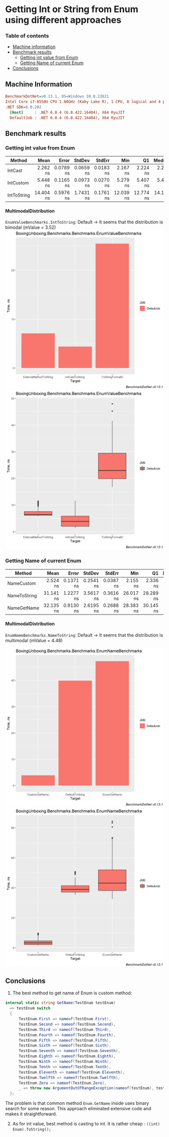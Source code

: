 # Getting Int or String from Enum using different approaches

### Table of contents
- [Machine information](#machine-information)
- [Benchmark results](#benchmark-results)
  * [Getting int value from Enum](#getting-int-value-from-enum)
  * [Getting Name of current Enum](#getting-name-of-current-enum)
- [Conclusions](#conclusions)

<a name="machine-info"></a>
## Machine Information

``` ini
BenchmarkDotNet=v0.13.1, OS=Windows 10.0.22621
Intel Core i7-8550U CPU 1.80GHz (Kaby Lake R), 1 CPU, 8 logical and 4 physical cores
.NET SDK=6.0.202
  [Host]     : .NET 6.0.4 (6.0.422.16404), X64 RyuJIT
  DefaultJob : .NET 6.0.4 (6.0.422.16404), X64 RyuJIT
```

<a name="benchmark-results"></a>
## Benchmark results

<a name="getting-int-value-from-enum"></a>
### Getting int value from Enum

| Method      |      Mean |     Error |    StdDev |    StdErr |       Min |        Q1 |    Median |        Q3 |       Max |          Op/s |  Gen 0 | Allocated |
|-------------|----------:|----------:|----------:|----------:|----------:|----------:|----------:|----------:|----------:|--------------:|-------:|----------:|
| IntCast     |  2.262 ns | 0.0789 ns | 0.0659 ns | 0.0183 ns |  2.167 ns |  2.224 ns |  2.250 ns |  2.288 ns |  2.419 ns | 442,145,721.5 |      - |         - |
| IntCustom   |  5.448 ns | 0.1165 ns | 0.0973 ns | 0.0270 ns |  5.279 ns |  5.407 ns |  5.484 ns |  5.505 ns |  5.582 ns | 183,551,001.9 |      - |         - |
| IntToString | 14.404 ns | 0.5976 ns | 1.7431 ns | 0.1761 ns | 12.039 ns | 12.774 ns | 14.185 ns | 15.502 ns | 18.667 ns |  69,425,828.0 | 0.0057 |      24 B |

#### MultimodalDistribution
`EnumValueBenchmarks.IntToString`: Default -> It seems that the distribution is bimodal (mValue = 3.52)
![BarPlot](assets/BoxingUnboxing.Benchmarks.Benchmarks.EnumValueBenchmarks-barplot.png)
![BoxPlot](assets/BoxingUnboxing.Benchmarks.Benchmarks.EnumValueBenchmarks-boxplot.png)

<a name="getting-name-of-current-enum"></a>
### Getting Name of current Enum

| Method       |      Mean |     Error |    StdDev |    StdErr |       Min |        Q1 |    Median |        Q3 |       Max |          Op/s |  Gen 0 | Allocated |
|--------------|----------:|----------:|----------:|----------:|----------:|----------:|----------:|----------:|----------:|--------------:|-------:|----------:|
| NameCustom   |  2.524 ns | 0.1371 ns | 0.2541 ns | 0.0387 ns |  2.155 ns |  2.336 ns |  2.480 ns |  2.684 ns |  3.154 ns | 396,139,904.2 |      - |         - |
| NameToString | 31.141 ns | 1.2277 ns | 3.5617 ns | 0.3616 ns | 26.017 ns | 28.289 ns | 30.565 ns | 33.086 ns | 40.831 ns |  32,112,087.9 | 0.0057 |      24 B |
| NameGetName  | 32.135 ns | 0.9130 ns | 2.6195 ns | 0.2688 ns | 28.383 ns | 30.145 ns | 31.817 ns | 33.568 ns | 39.307 ns |  31,118,650.2 |      - |         - |

#### MultimodalDistribution
`EnumNameBenchmarks.NameToString`: Default -> It seems that the distribution is multimodal (mValue = 4.48)

![BarPlot](assets/BoxingUnboxing.Benchmarks.Benchmarks.EnumNameBenchmarks-barplot.png)
![BoxPlot](assets/BoxingUnboxing.Benchmarks.Benchmarks.EnumNameBenchmarks-boxplot.png)

<a name="conclusions"></a>
## Conclusions

1. The best method to get name of Enum is custom method:

```cs
internal static string GetName(TestEnum testEnum) 
  => testEnum switch
  {
      TestEnum.First => nameof(TestEnum.First),
      TestEnum.Second => nameof(TestEnum.Second),
      TestEnum.Third => nameof(TestEnum.Third),
      TestEnum.Fourth => nameof(TestEnum.Fourth),
      TestEnum.Fifth => nameof(TestEnum.Fifth),
      TestEnum.Sixth => nameof(TestEnum.Sixth),
      TestEnum.Seventh => nameof(TestEnum.Seventh),
      TestEnum.Eighth => nameof(TestEnum.Eighth),
      TestEnum.Ninth => nameof(TestEnum.Ninth),
      TestEnum.Tenth => nameof(TestEnum.Tenth),
      TestEnum.Eleventh => nameof(TestEnum.Eleventh),
      TestEnum.Twelfth => nameof(TestEnum.Twelfth),
      TestEnum.Zero => nameof(TestEnum.Zero),
      _ => throw new ArgumentOutOfRangeException(nameof(testEnum), testEnum, message: default)
  };
```

The problem is that common method `Enum.GetName` inside uses binary search for some reason. This approach eliminated extensive code and makes it straightforward.

2. As for int value, best method is casting to int. It is rather cheap : `((int) Enum).ToString();`